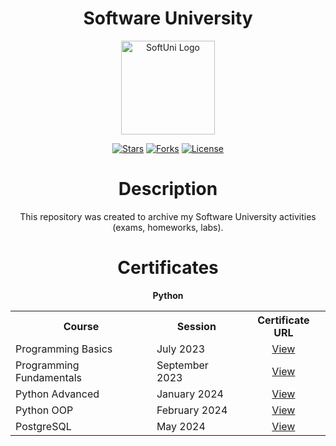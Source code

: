 <div align="center">
  <h1> Software University </h1>
  <a href="https://softuni.bg">
    <img src="https://github.com/stefankolevv/SoftUni-Software-Engineering/assets/68730434/7890f3a4-47ce-44df-a67b-90fc71af44b6" alt="SoftUni Logo" width=150>
</a>

  <p>
    <a href="https://github.com/stefankolevv/SoftUni-Software-Engineering/stars"><img src="https://img.shields.io/github/stars/stefankolevv/SoftUni-Software-Engineering" alt="Stars"></a>
    <a href="https://github.com/stefankolevv/SoftUni-Software-Engineering/network/members"><img src="https://img.shields.io/github/forks/stefankolevv/SoftUni-Software-Engineering" alt="Forks"></a>
    <a href="https://github.com/stefankolevv/SoftUni-Software-Engineering/blob/main/LICENSE"><img src="https://img.shields.io/github/license/stefankolevv/SoftUni-Software-Engineering" alt="License"></a>
  </p>

  <h1> Description </h1>

  This repository was created to archive my Software University activities (exams, homeworks, labs).
  
  <h1> Certificates </h1>

<b>Python</b>
  <table> 
        <th>Course</th>
        <th>Session</th>
        <th>Certificate URL</th>
    </tr>
    <tr> 
        <td>Programming Basics</td>
        <td>July 2023</td>
        <td align='center'><a href="https://softuni.bg/certificates/details/182590/579852f2"">View</a></td>
    </tr>
    <tr> 
        <td>Programming Fundamentals</td>
        <td>September 2023</td>
        <td align='center'><a href="https://softuni.bg/certificates/details/197574/4550948a">View</a></td>
    </tr>
     <tr> 
        <td>Python Advanced</td>
        <td>January 2024</td>
        <td align='center'><a href="https://softuni.bg/certificates/details/212035/a20e18f2">View</a></td>
    </tr>
    <tr> 
        <td>Python OOP</td>
        <td>February 2024</td>
        <td align='center'><a href="https://softuni.bg/certificates/details/213238/6ec796ab">View</a></td>
    </tr>
        <td>PostgreSQL</td>
        <td>May 2024</td>
        <td align='center'><a href="https://softuni.bg/certificates/details/217081/35220066">View</a></td>
</table>
